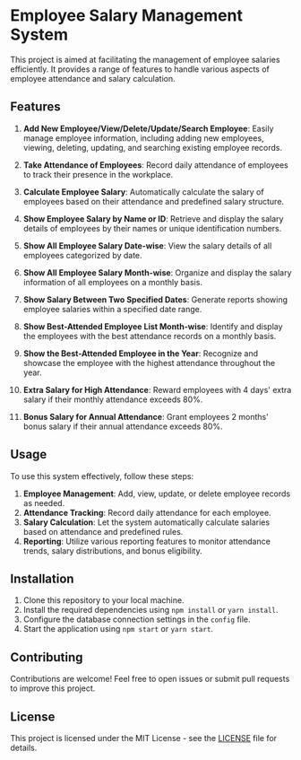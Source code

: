 # Employee Salary Management System

This project is aimed at facilitating the management of employee salaries efficiently. It provides a range of features to handle various aspects of employee attendance and salary calculation.

## Features

1. **Add New Employee/View/Delete/Update/Search Employee**: Easily manage employee information, including adding new employees, viewing, deleting, updating, and searching existing employee records.

2. **Take Attendance of Employees**: Record daily attendance of employees to track their presence in the workplace.

3. **Calculate Employee Salary**: Automatically calculate the salary of employees based on their attendance and predefined salary structure.

4. **Show Employee Salary by Name or ID**: Retrieve and display the salary details of employees by their names or unique identification numbers.

5. **Show All Employee Salary Date-wise**: View the salary details of all employees categorized by date.

6. **Show All Employee Salary Month-wise**: Organize and display the salary information of all employees on a monthly basis.

7. **Show Salary Between Two Specified Dates**: Generate reports showing employee salaries within a specified date range.

8. **Show Best-Attended Employee List Month-wise**: Identify and display the employees with the best attendance records on a monthly basis.

9. **Show the Best-Attended Employee in the Year**: Recognize and showcase the employee with the highest attendance throughout the year.

10. **Extra Salary for High Attendance**: Reward employees with 4 days' extra salary if their monthly attendance exceeds 80%.

11. **Bonus Salary for Annual Attendance**: Grant employees 2 months' bonus salary if their annual attendance exceeds 80%.

## Usage

To use this system effectively, follow these steps:

1. **Employee Management**: Add, view, update, or delete employee records as needed.
2. **Attendance Tracking**: Record daily attendance for each employee.
3. **Salary Calculation**: Let the system automatically calculate salaries based on attendance and predefined rules.
4. **Reporting**: Utilize various reporting features to monitor attendance trends, salary distributions, and bonus eligibility.

## Installation

1. Clone this repository to your local machine.
2. Install the required dependencies using `npm install` or `yarn install`.
3. Configure the database connection settings in the `config` file.
4. Start the application using `npm start` or `yarn start`.

## Contributing

Contributions are welcome! Feel free to open issues or submit pull requests to improve this project.

## License

This project is licensed under the MIT License - see the [LICENSE](LICENSE) file for details.
